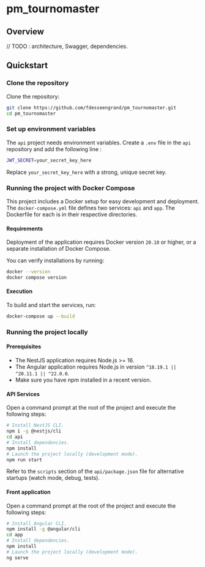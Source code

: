 # pm_tournomaster

## Overview

// TODO : architecture, Swagger, dependencies.

## Quickstart

### Clone the repository

Clone the repository:

```bash
git clone https://github.com/fdesseengrand/pm_tournomaster.git
cd pm_tournomaster
```

### Set up environment variables

The `api` project needs environment variables.
Create a `.env` file in the `api` repository and add the following line :

```bash
JWT_SECRET=your_secret_key_here
```

Replace `your_secret_key_here` with a strong, unique secret key.

### Running the project with Docker Compose

This project includes a Docker setup for easy development and deployment. The `docker-compose.yml` file defines two services: `api` and `app`. The Dockerfile for each is in their respective directories.

#### Requirements

Deployment of the application requires Docker version `20.10` or higher, or a separate installation of Docker Compose.

You can verify installations by running:

```bash
docker --version
docker compose version
```

#### Execution

To build and start the services, run:

```bash
docker-compose up --build
```

### Running the project locally

#### Prerequisites

- The NestJS application requires Node.js >= 16.
- The Angular application requires Node.js in version	`^18.19.1 || ^20.11.1 || ^22.0.0`.
- Make sure you have npm installed in a recent version.

#### API Services

Open a command prompt at the root of the project and execute the following steps:

```bash
# Install NestJS CLI.
npm i -g @nestjs/cli
cd api
# Install dependencies.
npm install
# Launch the project locally (development mode).
npm run start
```

Refer to the `scripts` section of the `api/package.json` file for alternative startups (watch mode, debug, tests).

#### Front application

Open a command prompt at the root of the project and execute the following steps:

```bash
# Install Angular CLI.
npm install -g @angular/cli
cd app
# Install dependencies.
npm install
# Launch the project locally (development mode).
ng serve
```
